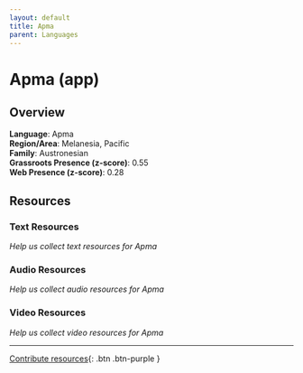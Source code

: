 ```yaml
---
layout: default
title: Apma
parent: Languages
---
```


# Apma (app)

## Overview

**Language**: Apma  
**Region/Area**: Melanesia, Pacific  
**Family**: Austronesian  
**Grassroots Presence (z-score)**: 0.55  
**Web Presence (z-score)**: 0.28  

## Resources

### Text Resources
*Help us collect text resources for Apma*

### Audio Resources
*Help us collect audio resources for Apma*

### Video Resources
*Help us collect video resources for Apma*

---

[Contribute resources](https://forms.office.com/e/1SfLJx3u1r){: .btn .btn-purple }

